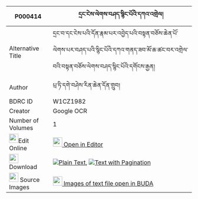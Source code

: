 |P000414|དྲང་ངེས་ལེགས་བཤད་སྙིང་པོའི་དཀའ་འགྲེལ། 
| --- | --- 
|Alternative Title |དྲང་བ་དང་ངེས་པའི་དོན་རྣམ་པར་འབྱེད་པའི་བསྟན་བཅོས་ཆེན་པོ་ལེགས་པར་བཤད་པའི་སྙིང་པོའི་དཀའ་གནད་ཟབ་མོ་ཆ་ཚང་བར་འགྲེལ་བའི་བསྟན་བཅོས་ལེགས་བཤད་སྙིང་པོའི་དགོངས་རྒྱན།
|Author| པྲ་ཏི་དགེ་བཤེས་རིན་ཆེན་དོན་གྲུབ།
|BDRC ID | W1CZ1982
|Creator | Google OCR
|Number of Volumes| 1
|<img width="25" src="https://img.icons8.com/color/25/000000/edit-property.png">Edit Online| [<img width="25" src="https://avatars.githubusercontent.com/u/45091458?s=200&v=4"> Open in Editor](http://editor.openpecha.org/P000414)
|<img width="25" src="https://img.icons8.com/fluent/48/000000/download-2.png"/>  Download | [![](https://img.icons8.com/color/20/000000/txt.png)Plain Text](https://github.com/Openpecha/P000414/releases/download/v1/drang_ngelek_she_nyingpo_i_kan_plain_P000414.zip), [![](https://img.icons8.com/color/20/000000/txt.png)Text with Pagination](https://github.com/Openpecha/P000414/releases/download/v1/drang_ngelek_she_nyingpo_i_kan_pages_P000414.zip)
|<img width="25" src="https://img.icons8.com/plasticine/100/000000/pictures-folder.png"/>  Source Images | [<img width="25" src="https://library.bdrc.io/icons/BUDA-small.svg"> Images of text file open in BUDA](https://library.bdrc.io/show/bdr:W1CZ1982)